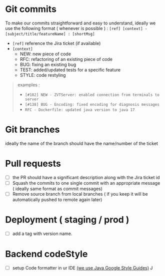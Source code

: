 # Git commits
To make our commits straightforward and easy to understand, ideally we use the following format ( whenever is possible ) : 
​
`[ref] [context] - [subject/title/featureName] : [shortMsg]`
​
- `[ref]` reference the Jira ticket (if available) 
- `[context]` 
  - NEW: new piece of code
  - RFC: refactoring of an existing piece of code
  - BUG: fixing an existing bug
  - TEST: added/updated tests for a specific feature
  - STYLE: code restyling
​
> examples : 
> - `[#102] NEW - ZVTServer: enabled connection from terminals to server`
> - `[#138] BUG - Encoding: fixed encoding for diagnosis messages`
> - `RFC - Dockerfile: updated java version to java 17`
​
​
# Git branches
ideally the name of the branch should have the name/number of the ticket
​
# Pull requests
- [ ] the PR should have a significant description along with the Jira ticket id 
- [ ] Squash the commits to one single commit with an appropriate message ( ideally same format as commit messages)
- [ ] Remove source branch from local branches ( if you keep it will be automatically pushed to remote again later)
​
# Deployment ( staging / prod ) 
- [ ] add a tag with version name.
​
​
# Backend codeStyle 
- [ ] setup Code formatter in ur IDE [(we use Java Google Style Guides)](https://github.com/google/styleguide/tree/d9e72e63a97f86ebd4b32ede869ec75579b21d65) J
